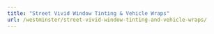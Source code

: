 ```yaml
---
title: "Street Vivid Window Tinting & Vehicle Wraps"
url: /westminster/street-vivid-window-tinting-and-vehicle-wraps/
---
```

